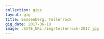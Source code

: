 ```yaml
---
collection: gigs
layout: gig
title: Sassenberg, Tellerrock
gig_date: 2017-06-10
image: :SITE_URL:/img/tellerrock-2017.jpg
---
```

